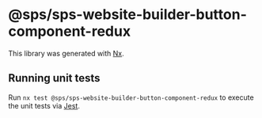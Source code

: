 # @sps/sps-website-builder-button-component-redux

This library was generated with [Nx](https://nx.dev).

## Running unit tests

Run `nx test @sps/sps-website-builder-button-component-redux` to execute the unit tests via [Jest](https://jestjs.io).
